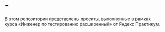 # -
В этом репозитории представлены проекты, выполненные в рамках курса «Инженер по тестированию расширенный» от Яндекс Практикум.
